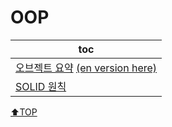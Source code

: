 # OOP
|toc|
|---|
|[오브젝트 요약](Object/오브젝트.md) [(en version here)](Object/Object.md)|
|[SOLID 원칙](SOLID.md)|

[⬆TOP](#OOP)
